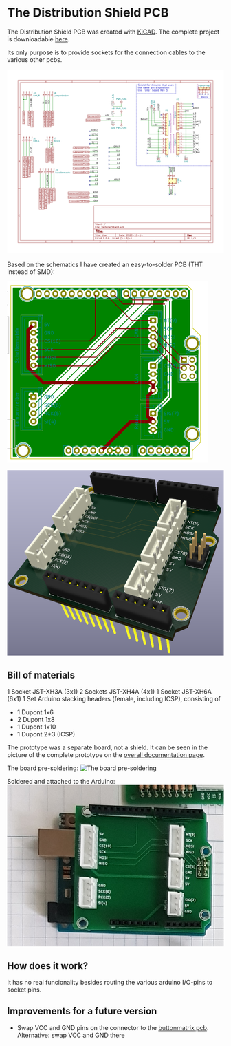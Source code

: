 # The Distribution Shield PCB

The Distribution Shield PCB was created with [KiCAD](https://kicad-pcb.org/). The complete project is downloadable [here](files/Shield.zip).

Its only purpose is to provide sockets for the connection cables to the various other pcbs.

![the schematics](images/ShieldSchematics.png)

Based on the schematics I have created an easy-to-solder PCB (THT instead of SMD):

![the pcb](images/Shield-brd.svg)

![the rendered pcb](images/ShieldPCB.png)

## Bill of materials
1 Socket  JST-XH3A (3x1)
2 Sockets JST-XH4A (4x1)
1 Socket  JST-XH6A (6x1)
1 Set Arduino stacking headers (female, including ICSP), consisting of
* 1 Dupont 1x6
* 2 Dupont 1x8
* 1 Dupont 1x10
* 1 Dupont 2*3 (ICSP)

The prototype was a separate board, not a shield. It can be seen in the picture of the complete prototype on the [overall documentation page](../documentation.md).

The board pre-soldering:
![The board pre-soldering](images/pre_soldering.png)

Soldered and attached to the Arduino:
 ![Soldered and attached](images/soldered.png)

## How does it work?
It has no real funcionality besides routing the various arduino I/O-pins to socket pins.

## Improvements for a future version
- Swap VCC and GND pins on the connector to the [buttonmatrix pcb](../buttonmatrix/buttonmatrix.md). Alternative: swap VCC and GND there